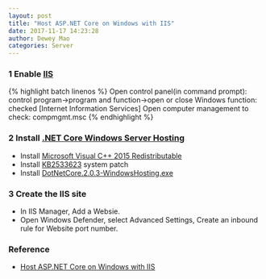 ```yaml
--- 
layout: post 
title: "Host ASP.NET Core on Windows with IIS" 
date: 2017-11-17 14:23:28 
author: Dewey Mao 
categories: Server 
--- 
```


### 1 Enable <a href="https://www.iis.net/downloads/category/develop" target="_blank">IIS</a>
{% highlight batch linenos %}
Open control panel(in command prompt): control
program->program and function->open or close Windows function: checked [Internet Information Services]
Open computer management to check: compmgmt.msc
{% endhighlight %}

### 2 Install <a href="https://www.microsoft.com/net/download/all" target="_blank">.NET Core Windows Server Hosting</a>
- Install <a href="https://www.microsoft.com/en-us/download/details.aspx?id=53840" target="_blank">Microsoft Visual C++ 2015 Redistributable</a>
- Install <a href="https://support.microsoft.com/en-us/help/2533623/microsoft-security-advisory-insecure-library-loading-could-allow-remot" target="_blank">KB2533623</a> system patch
- Install <a href="https://www.microsoft.com/net/download/thank-you/dotnet-runtime-2.0.6-windows-hosting-bundle-installer" target="_blank">DotNetCore.2.0.3-WindowsHosting.exe</a>

### 3 Create the IIS site
- In IIS Manager, Add a Websie.
- Open Windows Defender, select Advanced Settings, Create an inbound rule for Website port number.

### Reference
- <a href="https://docs.microsoft.com/en-us/aspnet/core/host-and-deploy/iis/index?view=aspnetcore-2.0&tabs=aspnetcore2x#common-errors" target="_blank">Host ASP.NET Core on Windows with IIS</a>